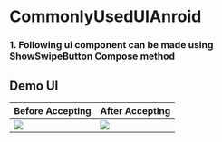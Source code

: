 # CommonlyUsedUIAnroid

### 1. Following ui component can be made using ShowSwipeButton Compose method

## Demo UI

| Before Accepting                                                                               | After Accepting                                                                                |
|------------------------------------------------------------------------------------------------|------------------------------------------------------------------------------------------------|
| <img src = "https://github.com/user-attachments/assets/59818674-772f-4dc5-bc07-cdf6fb68875a"/> | <img src = "https://github.com/user-attachments/assets/f091a247-744e-4e94-8cd1-ea4988e3009a"/> |
